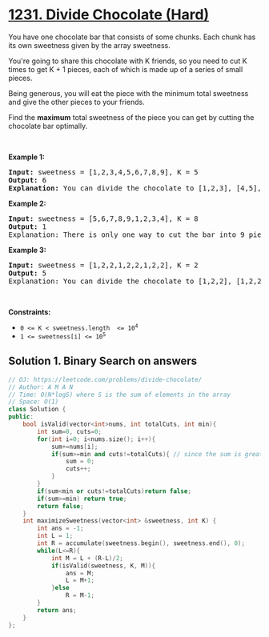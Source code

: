 # [1231. Divide Chocolate (Hard)](https://www.lintcode.com/problem/1817/description)

<p>You have one chocolate bar that consists of some chunks. Each chunk has its own sweetness given by the array sweetness.</p>

<p>You're going to share this chocolate with K friends, so you need to cut K times to get K + 1 pieces, each of which is made up of a series of small pieces.</p>

<p>Being generous, you will eat the piece with the minimum total sweetness and give the other pieces to your friends.</p>

<p>Find the <strong>maximum</strong> total sweetness of the piece you can get by cutting the chocolate bar optimally.</p>

<p>&nbsp;</p>
<p><strong>Example 1:</strong></p>
<pre><strong>Input:</strong> sweetness = [1,2,3,4,5,6,7,8,9], K = 5
<strong>Output:</strong> 6
<strong>Explanation:</strong> You can divide the chocolate to [1,2,3], [4,5], [6], [7], [8], [9]
</pre><p><strong>Example 2:</strong></p>
<pre><strong>Input:</strong> sweetness = [5,6,7,8,9,1,2,3,4], K = 8
<strong>Output:</strong> 1
Explanation: There is only one way to cut the bar into 9 pieces.
</pre><p><strong>Example 3:</strong></p>
<pre><strong>Input:</strong> sweetness = [1,2,2,1,2,2,1,2,2], K = 2
<strong>Output:</strong> 5
Explanation: You can divide the chocolate to [1,2,2], [1,2,2], [1,2,2]
</pre>
<p>&nbsp;</p>
<p><strong>Constraints:</strong></p>

<ul>
	<li><code>0 &lt;= K < sweetness.length  &lt;= 10<sup>4</sup></code></li>
	<li><code>1 &lt;= sweetness[i] &lt;= 10<sup>5</sup></code></li>
</ul>




## Solution 1. Binary Search on answers

```cpp
// OJ: https://leetcode.com/problems/divide-chocolate/
// Author: A M A N
// Time: O(N*logS) where S is the sum of elements in the array
// Space: O(1)
class Solution {
public:
    bool isValid(vector<int>nums, int totalCuts, int min){
        int sum=0, cuts=0;
        for(int i=0; i<nums.size(); i++){
            sum+=nums[i];
            if(sum>=min and cuts!=totalCuts){ // since the sum is greater than the min allowed we can cut it here
                sum = 0;
                cuts++;
            }
        }
        if(sum<min or cuts!=totalCuts)return false;
        if(sum>=min) return true;
        return false;
    }
    int maximizeSweetness(vector<int> &sweetness, int K) {
        int ans = -1;
        int L = 1;
        int R = accumulate(sweetness.begin(), sweetness.end(), 0);
        while(L<=R){
            int M = L + (R-L)/2;
            if(isValid(sweetness, K, M)){
                ans = M;
                L = M+1;
            }else
                R = M-1;
        }
        return ans;
    }
};
```